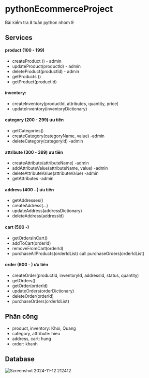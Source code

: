 # pythonEcommerceProject
Bài kiểm tra 8 tuần python nhóm 9

## Services

#### product (100 - 199)
- createProduct () - admin
- updateProduct(productId) - admin
- deleteProduct(productId) - admin
- getProducts ()
- getProduct(productId)

#### inventory:
- createInventory(productId, attributes, quantity, price)
- updateInventory(inventoryDictionary)

#### category (200 - 299) ưu tiên
- getCategories()
- createCategory(categoryName, value) -admin
- deleteCategory(categoryId) -admin

#### attribute (300 - 399) ưu tiên
- createAttribute(attributeName) -admin
- addAttributeValue(attributeName, value) -admin
- deleteAttributeValue(attributeValue) -admin
- getAttributes -admin

#### address (400 - ) ưu tiên
- getAddresses()
- createAddress(...)
- updateAddress(addressDictionary)
- deleteAddress(addressId)

#### cart (500 -)
- getOrdersInCart()
- addToCart(orderId)
- removeFromCart(orderId)
- purchaseAllProducts(orderIdList)
    call purchaseOrders(orderIdList)

#### order (600 - ) ưu tiên
- createOrder(productId, inventoryId, addressId, status, quantity)
- getOrders()
- getOrder(orderId)
- updateOrders(orderDictionary)
- deleteOrder(orderId)
- purchaseOrders(orderIdList)
  

## Phân công
- product, inventory: Khoi, Quang
- category, attribute: hieu
- address, cart: hung
- order: khanh

## Database
![Screenshot 2024-11-12 212412](https://github.com/user-attachments/assets/c5224c2a-db67-49e2-a355-6de1313d5390)
